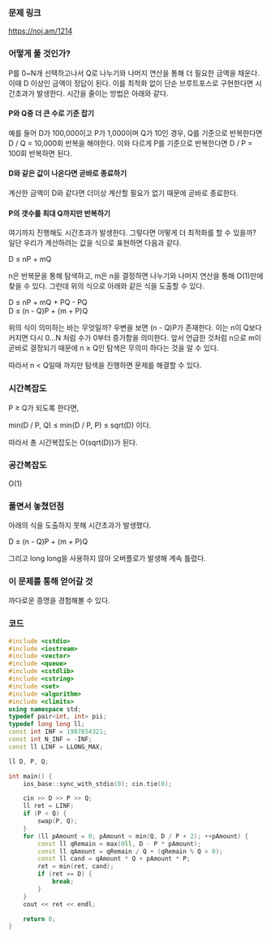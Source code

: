 ### 문제 링크

https://noj.am/1214

### 어떻게 풀 것인가?

P를 0~N개 선택하고나서 Q로 나누기와 나머지 연산을 통해 더 필요한 금액을 채운다. 이때 D 이상인 금액이 정답이 된다.
이를 최적화 없이 단순 브루트포스로 구현한다면 시간초과가 발생한다. 시간을 줄이는 방법은 아래와 같다.

#### P와 Q중 더 큰 수로 기준 잡기

예를 들어 D가 100,000이고 P가 1,000이며 Q가 10인 경우, Q를 기준으로 반복한다면 D / Q = 10,000회 반복을 해야한다.
이와 다르게 P를 기준으로 반복한다면 D / P = 100회 반복하면 된다.

#### D와 같은 값이 나온다면 곧바로 종료하기

계산한 금액이 D와 같다면 더이상 계산할 필요가 없기 때문에 곧바로 종료한다.

#### P의 갯수를 최대 Q까지만 반복하기

여기까지 진행해도 시간초과가 발생한다. 그렇다면 어떻게 더 최적화를 할 수 있을까? 일단 우리가 계산하려는 값을 식으로 표현하면 다음과 같다.

D ≤ nP + mQ

n은 반복문을 통해 탐색하고, m은 n을 결정하면 나누기와 나머지 연산을 통해 O(1)만에 찾을 수 있다.
그런데 위의 식으로 아래와 같은 식을 도출할 수 있다.

D ≤ nP + mQ + PQ - PQ  
D ≤ (n - Q)P + (m + P)Q

위의 식이 의미하는 바는 무엇일까? 우변을 보면 (n - Q)P가 존재한다. 이는 n이 Q보다 커지면 다시 0...N 처럼 수가 0부터 증가함을 의미한다.
앞서 언급한 것처럼 n으로 m이 곧바로 결정되기 때문에 n ≥ Q인 탐색은 무의미 하다는 것을 알 수 있다.

따라서 n < Q일때 까지만 탐색을 진행하면 문제를 해결할 수 있다.

### 시간복잡도

P ≥ Q가 되도록 한다면,

min(D / P, Q) ≤ min(D / P, P) ≤ sqrt(D) 이다.

따라서 총 시간복잡도는 O(sqrt(D))가 된다.

### 공간복잡도

O(1)

### 풀면서 놓쳤던점

아래의 식을 도출하지 못해 시간초과가 발생했다.

D ≤ (n - Q)P + (m + P)Q

그리고 long long을 사용하지 않아 오버플로가 발생해 계속 틀렸다.

### 이 문제를 통해 얻어갈 것

까다로운 증명을 경험해볼 수 있다.

### 코드

```c++
#include <cstdio>
#include <iostream>
#include <vector>
#include <queue>
#include <cstdlib>
#include <cstring>
#include <set>
#include <algorithm>
#include <climits>
using namespace std;
typedef pair<int, int> pii;
typedef long long ll;
const int INF = 1987654321;
const int N_INF = -INF;
const ll LINF = LLONG_MAX;

ll D, P, Q;

int main() {
    ios_base::sync_with_stdio(0); cin.tie(0);

    cin >> D >> P >> Q;
    ll ret = LINF;
    if (P < Q) {
        swap(P, Q);
    }
    for (ll pAmount = 0; pAmount < min(Q, D / P + 2); ++pAmount) {
        const ll qRemain = max(0ll, D - P * pAmount);
        const ll qAmount = qRemain / Q + (qRemain % Q > 0);
        const ll cand = qAmount * Q + pAmount * P;
        ret = min(ret, cand);
        if (ret == D) {
            break;
        }
    }
    cout << ret << endl;

    return 0;
}
```
